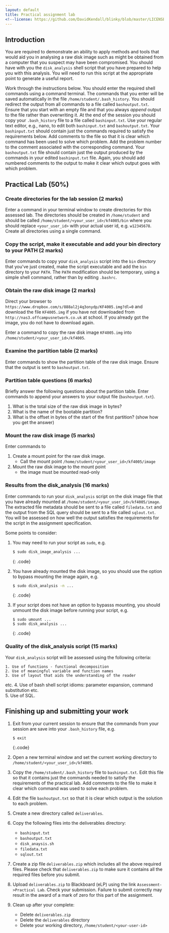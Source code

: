 ```yaml
---
layout: default
title: Practical assignment lab
<!--license: https://github.com/DavidKendall/blinky/blob/master/LICENSE-->
---
```


## Introduction

<!--
This lab is intended to give you an opportunity to practice the 
`bash` exercises that will be required in your practical assessment.
-->


You are required to demonstrate an ability to apply methods and tools that
would aid you in analysing a raw disk image such as might be obtained from a
computer that you suspect may have been compromised. You should have with you
the `disk_analysis` shell script that you have prepared to help you with
this analysis. You will need to run this script at the appropriate point to
generate a useful report. 

Work through the instructions below. You should enter the required shell 
commands using a command terminal. The commands that you enter will be saved 
automatically in the file `/home/student/.bash_history`. You should redirect
the output from all commands to a file called `bashoutput.txt`. Ensure
that you start with an empty file and that you always *append* output
to the file rather than overwriting it. At the end 
of the session you should copy your `.bash_history` file to a file
called `bashinput.txt`. Use your regular text editor, e.g., nano, to edit both
`bashinput.txt` and `bashoutput.txt`. Your `bashinput.txt` should contain
just the commands required to satisfy the requirements below. Add
comments to the file so that it is clear which command has been
used to solve which problem. Add the problem number to the comment
associated with the corresponding command. Your `bashoutput.txt` file
should contain just the output produced by the commands in your
edited `bashinput.txt` file. Again, you should add numbered comments
to the output to make it clear which output goes with which 
problem.



## Practical Lab (50%)

### Create directories for the lab session (2 marks)

Enter a command in your terminal window to create directories for this assessed
lab. The directories should be created in `/home/student` and should be called
`/home/student/<your_user_id>/kf4005/bin` where you should replace
`<your_user_id>` with your actual user id, e.g. `w12345678`. Create all
directories using a single command.

### Copy the script, make it executable and add your bin directory to your PATH (2 marks)

Enter commands to copy your `disk_analysis` script
into the `bin` directory that you've just created, make the script executable
and add the `bin` directory to your `PATH`. The `PATH` modification should
be temporary, using a simple shell command, rather than by editing `.bashrc`.

### Obtain the raw disk image  (2 marks)

Direct your browser to `https://www.dropbox.com/s/888al2j4q3onydp/KF4005.img?dl=0` and download the file
   `KF4005.img` if you have not downloaded from 
`http://nas3.offcampusnetwork.co.uk` at school. If you already got the image, you do not have to download again.

<!--
and login
   using the username `student` and the usual password. Use the file station app on the
   home page to browse to `modules -> KF4005` and then download the file
   `KF4005.img` (right-click on the file name and select `Download`). Note this file is about 3GB and the
download may take a few minutes to complete. Also note that this image can only be accessed and downloaded in CIS building 201, 202 and 203.
-->

Enter a command to copy the raw disk image `KF4005.img` into
`/home/student/<your_user_id>/kf4005`. 


### Examine the partition table (2 marks)

Enter commands to show the partition table of the raw
disk image. Ensure that the output is sent to `bashoutput.txt`.

### Partition table questions (6 marks)

Briefly answer the following questions about the partition table. Enter
commands to append your answers to your output file (`bashoutput.txt`).

1. What is the total size of the raw disk image in bytes?
2. What is the name of the bootable partition?
3. What is the offset in bytes of the start of the first partition? (show how you
   get the answer)


### Mount the raw disk image (5 marks)

Enter commands to
1. Create a mount point for the raw disk image.
    * Call the mount point `/home/student/<your_user_id>/kf4005/image`
2. Mount the raw disk image to the mount point
    * the image must be mounted read-only
  
### Results from the disk_analysis (16 marks)

Enter commands to run your `disk_analysis` script on the disk image
file that you have already mounted at
`/home/student/<your_user_id>/kf4005/image`. The extracted file
metadata should be sent to a file called `filedata.txt` and the
output from the SQL query should be sent to a file called `sqlout.txt`.
You will be assessed on how well the output satisfies the requirements for the
script in the assignment specification.

Some points to consider:

1. You may need to run your script as `sudo`, e.g.

     ```sh
     $ sudo disk_image_analysis ...
     ```
     {: .code}

1. You have already mounted the disk image, so you should use the option to bypass mounting the image again, e.g.

    ```sh
    $ sudo disk_analysis -n ...
    ```
    {: .code}
1. If your script does not have an option to bypasss mounting, you should unmount the disk image before running your script, e.g.

    ```
    $ sudo umount ...
    $ sudo disk_analysis ...
    ```
    {: .code}

### Quality of the disk_analysis script (15 marks)

Your `disk_analysis` script will be assessed using the 
following criteria:

    1. Use of functions - functional decomposition
    2. Use of meaningful variable and function names
    3. Use of layout that aids the understanding of the reader
etc.
    4. Use of bash shell script idioms: parameter expansion, command
substitution etc.     
    5. Use of SQL.

## Finishing up and submitting your work

1. Exit from your current session to ensure that the commands from your
session are save into your `.bash_history` file, e.g.

     ```sh
     $ exit
     ```
     {:.code}     
1. Open a new terminal window and set the current working directory to
`/home/student/<your_user_id>/kf4005`.
1. Copy the `/home/student/.bash_history` file to `bashinput.txt`. Edit
this file so that it contains just the commands needed to satisfy the
requirements of the practical lab. Add comments to the file to make
it clear which command was used to solve each problem.
1. Edit the file `bashoutput.txt` so that it is clear which output
is the solution to each problem.
1. Create a new directory called `deliverables`.
1. Copy the following files into the deliverables directory:
    * `bashinput.txt`
    * `bashoutput.txt`
    * `disk_anaysis.sh`
    * `filedata.txt`
    * `sqlout.txt`
1. Create a zip file `deliverables.zip` which includes all the above required files. Please check that `deliverables.zip` to make sure it contains all the required files before you submit.
1. Upload `deliverables.zip` to Blackboard (eLP) using the link
`Assessment->Practical Lab`. Check your submission. Failure to submit
correctly may result in the award of a mark of zero for this part of the
assignment.
1. Clean up after your complete:
    * Delete `deliverables.zip`
    * Delete the `deliverables` directory
    * Delete your working directory, `/home/student/<your-user-id>`

